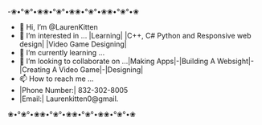 -❀•°❀°•❀❀•°❀°•❀❀•°❀°•❀❀•°❀°•❀
-  👋 Hi, I’m @LaurenKitten
- 👀 I’m interested in ... |Learning| |C++, C# Python and Responsive web design| |Video Game Designing| 
- 🌱 I’m currently learning ... 
- 💞️ I’m looking to collaborate on ...|Making Apps|-|Building A Websight|-|Creating A Video Game|-|Designing|
- 📫 How to reach me ...
- |Phone Number:|  832-302-8005
- |Email:| Laurenkitten0@gmail.
<!---
LaurenKitten/LaurenKitten is a ✨ special ✨ repository because its `README.md` (this file) appears on your GitHub profile.
You can click the Preview link to take a look at your changes.
--->
❀•°❀°•❀❀•°❀°•❀❀•°❀°•❀❀•°❀°•❀
